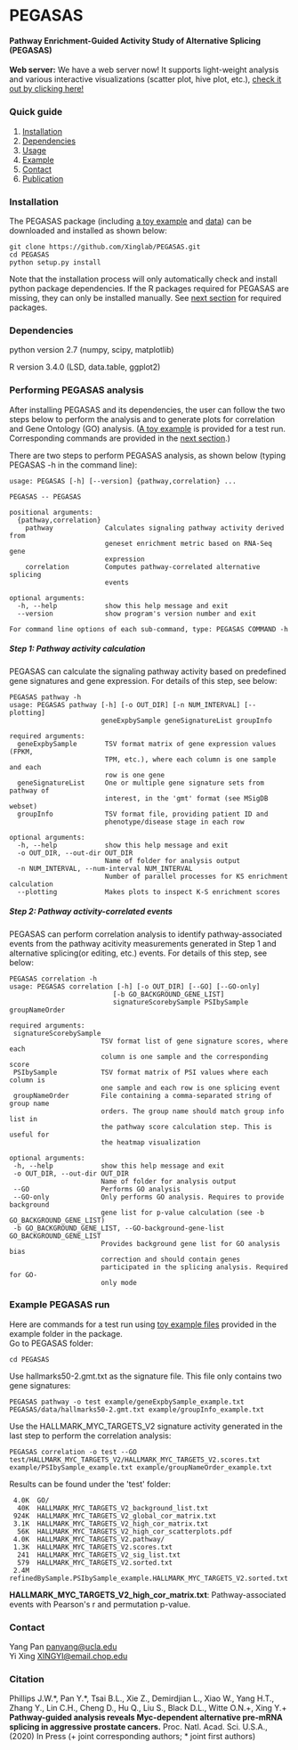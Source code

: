 # PEGASAS
#### Pathway Enrichment-Guided Activity Study of Alternative Splicing (PEGASAS)
__Web server:__ We have a web server now! It supports light-weight analysis and various interactive visualizations (scatter plot, hive plot, etc.), [check it out by clicking here!](http://xingshiny.research.chop.edu:3838/PEGASASServer/) 

### Quick guide
1. [Installation](#installation)
2. [Dependencies](#dependencies)
3. [Usage](#performing-pegasas-analysis)
4. [Example](#example-pegasas-run)
4. [Contact](#contact)
5. [Publication](#citation)

### Installation
The PEGASAS package (including [a toy example](https://github.com/Xinglab/PEGASAS/tree/master/example) and [data](https://github.com/Xinglab/PEGASAS/tree/master/PEGASAS/data)) can be downloaded and installed as shown below:
```
git clone https://github.com/Xinglab/PEGASAS.git
cd PEGASAS
python setup.py install
```
Note that the installation process will only automatically check and install python package dependencies. If the R packages required for PEGASAS are missing, they can only be installed manually. See [next section](#dependencies) for required packages.

### Dependencies 
python version 2.7 (numpy, scipy, matplotlib)

R version 3.4.0 (LSD, data.table, ggplot2)

### Performing PEGASAS analysis
After installing PEGASAS and its dependencies, the user can follow the two steps below to perform the analysis and to generate plots for correlation and Gene Ontology (GO) analysis.  ([A toy example](https://github.com/Xinglab/PEGASAS/tree/master/example) is provided for a test run. Corresponding commands are provided in the [next section](#example-pegasas-run).)

There are two steps to perform PEGASAS analysis, as shown below (typing PEGASAS -h in the command line):
```
usage: PEGASAS [-h] [--version] {pathway,correlation} ...

PEGASAS -- PEGASAS

positional arguments:
  {pathway,correlation}
    pathway             Calculates signaling pathway activity derived from
                        geneset enrichment metric based on RNA-Seq gene
                        expression
    correlation         Computes pathway-correlated alternative splicing
                        events

optional arguments:
  -h, --help            show this help message and exit
  --version             show program's version number and exit

For command line options of each sub-command, type: PEGASAS COMMAND -h
```
##### Step 1: Pathway activity calculation
PEGASAS can calculate the signaling pathway activity based on predefined gene signatures and gene expression. For details of this step, see below:
```
PEGASAS pathway -h
usage: PEGASAS pathway [-h] [-o OUT_DIR] [-n NUM_INTERVAL] [--plotting]
                       geneExpbySample geneSignatureList groupInfo

required arguments:
  geneExpbySample       TSV format matrix of gene expression values (FPKM,
                        TPM, etc.), where each column is one sample and each
                        row is one gene
  geneSignatureList     One or multiple gene signature sets from pathway of
                        interest, in the 'gmt' format (see MSigDB webset)
  groupInfo             TSV format file, providing patient ID and
                        phenotype/disease stage in each row

optional arguments:
  -h, --help            show this help message and exit
  -o OUT_DIR, --out-dir OUT_DIR
                        Name of folder for analysis output
  -n NUM_INTERVAL, --num-interval NUM_INTERVAL
                        Number of parallel processes for KS enrichment calculation
  --plotting            Makes plots to inspect K-S enrichment scores
  ```
  
 ##### Step 2: Pathway activity-correlated events
PEGASAS can perform correlation analysis to identify pathway-associated events from the pathway acitivity measurements generated in Step 1 and alternative splicing(or editing, etc.) events. For details of this step, see below:
 ```
PEGASAS correlation -h
usage: PEGASAS correlation [-h] [-o OUT_DIR] [--GO] [--GO-only]
                           [-b GO_BACKGROUND_GENE_LIST]
                           signatureScorebySample PSIbySample groupNameOrder

required arguments:
  signatureScorebySample
                        TSV format list of gene signature scores, where each
                        column is one sample and the corresponding score
  PSIbySample           TSV format matrix of PSI values where each column is
                        one sample and each row is one splicing event
  groupNameOrder        File containing a comma-separated string of group name
                        orders. The group name should match group info list in
                        the pathway score calculation step. This is useful for
                        the heatmap visualization

optional arguments:
  -h, --help            show this help message and exit
  -o OUT_DIR, --out-dir OUT_DIR
                        Name of folder for analysis output
  --GO                  Performs GO analysis
  --GO-only             Only performs GO analysis. Requires to provide background
                        gene list for p-value calculation (see -b GO_BACKGROUND_GENE_LIST)
  -b GO_BACKGROUND_GENE_LIST, --GO-background-gene-list GO_BACKGROUND_GENE_LIST
                        Provides background gene list for GO analysis bias
                        correction and should contain genes
                        participated in the splicing analysis. Required for GO-
                        only mode

```

### Example PEGASAS run
Here are commands for a test run using [toy example files](https://github.com/Xinglab/PEGASAS/tree/master/example) provided in the example folder in the package.\
Go to PEGASAS folder:
```
cd PEGASAS
```
Use hallmarks50-2.gmt.txt as the signature file. This file only contains two gene signatures:
```
PEGASAS pathway -o test example/geneExpbySample_example.txt PEGASAS/data/hallmarks50-2.gmt.txt example/groupInfo_example.txt
```
Use the HALLMARK_MYC_TARGETS_V2 signature activity generated in the last step to perform the correlation analysis:
```
PEGASAS correlation -o test --GO test/HALLMARK_MYC_TARGETS_V2/HALLMARK_MYC_TARGETS_V2.scores.txt example/PSIbySample_example.txt example/groupNameOrder_example.txt
```
Results can be found under the 'test' folder:
```
 4.0K  GO/ 
  40K  HALLMARK_MYC_TARGETS_V2_background_list.txt
 924K  HALLMARK_MYC_TARGETS_V2_global_cor_matrix.txt
 3.1K  HALLMARK_MYC_TARGETS_V2_high_cor_matrix.txt
  56K  HALLMARK_MYC_TARGETS_V2_high_cor_scatterplots.pdf
 4.0K  HALLMARK_MYC_TARGETS_V2.pathway/
 1.3K  HALLMARK_MYC_TARGETS_V2.scores.txt
  241  HALLMARK_MYC_TARGETS_V2_sig_list.txt
  579  HALLMARK_MYC_TARGETS_V2.sorted.txt
 2.4M  refinedBySample.PSIbySample_example.HALLMARK_MYC_TARGETS_V2.sorted.txt
```
__HALLMARK_MYC_TARGETS_V2_high_cor_matrix.txt__: Pathway-associated events with Pearson's r and permutation p-value.


### Contact

Yang Pan <panyang@ucla.edu>\
Yi Xing <XINGYI@email.chop.edu>

### Citation

Phillips J.W.\*, Pan Y.\*, Tsai B.L., Xie Z., Demirdjian L., Xiao W., Yang H.T., Zhang Y., Lin C.H., Cheng D., Hu Q., Liu S., Black D.L., Witte O.N.+, Xing Y.+ __Pathway-guided analysis reveals Myc-dependent alternative pre-mRNA splicing in aggressive prostate cancers.__ Proc. Natl. Acad. Sci. U.S.A., (2020) In Press (+ joint corresponding authors; \* joint first authors)
